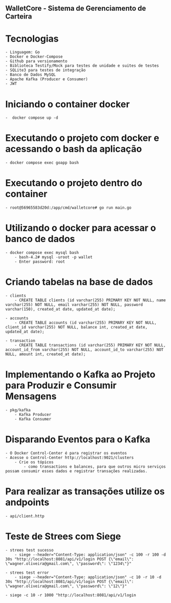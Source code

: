 ## WalletCore - Sistema de Gerenciamento de Carteira

# Tecnologias

    - Linguagem: Go
    - Docker e Docker-Compose
    - Github para versionamento
    - Biblioteca Testify/Mock para testes de unidade e suites de testes
    - SQLite3 para testes de integração
    - Banco de Dados MySQL
    - Apache Kafka (Producer e Consumer)
    - JWT

# Iniciando o container docker

    -  docker compose up -d

# Executando o projeto com docker e acessando o bash da aplicação

    - docker compose exec goapp bash

# Executando o projeto dentro do container

    - root@56965583d20d:/app/cmd/walletcore# go run main.go

# Utilizando o docker para acessar o banco de dados

    - docker compose exec mysql bash
        - bash-4.2# mysql -uroot -p wallet
        - Enter password: root

# Criando tabelas na base de dados

    - clients
        - CREATE TABLE clients (id varchar(255) PRIMARY KEY NOT NULL, name varchar(255) NOT NULL, email varchar(255) NOT NULL, password varchar(150), created_at date, updated_at date);

    - accounts
        - CREATE TABLE accounts (id varchar(255) PRIMARY KEY NOT NULL, client_id varchar(255) NOT NULL, balance int, created_at date, updated_at date);

    - transaction
        - CREATE TABLE transactions (id varchar(255) PRIMARY KEY NOT NULL, account_id_from varchar(255) NOT NULL, account_id_to varchar(255) NOT NULL, amount int, created_at date);

# Implementando o Kafka ao Projeto para Produzir e Consumir Mensagens

    - pkg/kafka
        - Kafka Producer
        - Kafka Consumer

# Disparando Eventos para o Kafka

    - O Docker Control-Center é para registrar os eventos
    - Acesse o Control-Center http://localhost:9021/clusters
        - Crie os tópicos
            - como transactions e balances, para que outros micro serviços possam consumir esses dados e registrar transações realizadas.

# Para realizar as transações utilize os andpoints

    - api/client.http

# Teste de Strees com Siege

    - strees test sucesso
        - siege --header="Content-Type: application/json" -c 100 -r 100 -d 30s "http://localhost:8081/api/v1/login POST {\"email\": \"wagner.oliveira@gmail.com\", \"password\": \"1234\"}"

    - strees test error
        - siege --header="Content-Type: application/json" -c 10 -r 10 -d 30s "http://localhost:8081/api/v1/login POST {\"email\": \"wagner.oliveira@gmail.com\", \"password\": \"12\"}"

    - siege -c 10 -r 1000 "http://localhost:8081/api/v1/login
